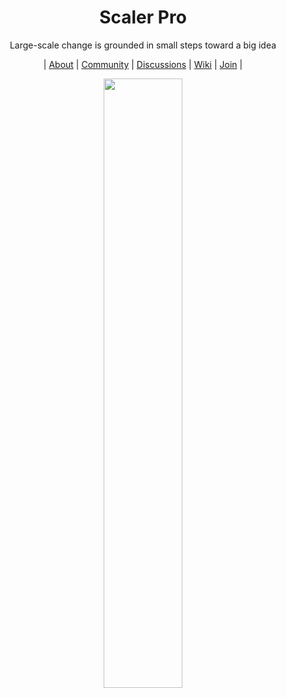 <div align="center">
  
  <h1>Scaler Pro</h1>
  <p>Large-scale change is grounded in small steps toward a big idea</p>
  
  | <a href="../ABOUT.md">About</a> | <a href="https://github.com/scalerpro/community">Community</a> | <a href="https://github.com/discussions">Discussions</a> | <a href="https://github.com/scalerpro/community/wiki">Wiki</a> | <a href="../JOIN.md">Join</a> |
  
  <img width="50%" src="https://user-images.githubusercontent.com/30322894/198070466-1c0eeca5-c7d9-4ec5-9e5f-eff2f8183f3b.png"/>
</div>
